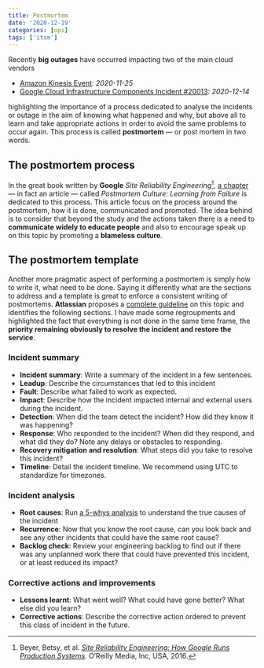 ```yaml
---
title: Postmortem
date: '2020-12-19'
categories: [ops]
tags: ['itsm']
---
```


Recently **big outages** have occurred impacting two of the main cloud vendors

- [Amazon Kinesis Event](https://aws.amazon.com/message/11201/): *2020-11-25*
- [Google Cloud Infrastructure Components Incident #20013](https://status.cloud.google.com/incident/zall/20013#20013004): *2020-12-14*

highlighting the importance of a process dedicated to analyse the incidents or outage in the aim of knowing what happened and why, but above all to learn and take appropriate actions in order to avoid the same problems to occur again. This process is called **postmortem** — or post mortem in two words.

<!--more-->

## The postmortem process

In the great book written by **Google** *Site Reliability Engineering*[^FN1], [a chapter](https://sre.google/sre-book/postmortem-culture/) — in fact an article — called *Postmortem Culture: Learning from Failure* is dedicated to this process. This article focus on the process around the postmortem, how it is done, communicated and promoted. The idea behind is to consider that beyond the study and the actions taken there is a need to **communicate widely to educate people** and also to encourage speak up on this topic by promoting a **blameless culture**.

## The postmortem template

Another more pragmatic aspect of performing a postmortem is simply how to write it, what need to be done. Saying it differently what are the sections to address and a template is great to enforce a consistent writing of postmortems. **Atlassian** proposes a [complete guideline](https://www.atlassian.com/incident-management/postmortem) on this topic and identifies the following sections. I have made some regroupments and highlighted the fact that everything is not done in the same time frame, the **priority remaining obviously to resolve the incident and restore the service**.

### Incident summary

- **Incident summary**: Write a summary of the incident in a few sentences.
- **Leadup**: Describe the circumstances that led to this incident
- **Fault**: Describe what failed to work as expected.
- **Impact**: Describe how the incident impacted internal and external users during the incident.
- **Detection**: When did the team detect the incident? How did they know it was happening?
- **Response**: Who responded to the incident? When did they respond, and what did they do? Note any delays or obstacles to responding.
- **Recovery mitigation and resolution**: What steps did you take to resolve this incident?
- **Timeline**: Detail the incident timeline. We recommend using UTC to standardize for timezones.

### Incident analysis

- **Root causes**: Run [a 5-whys analysis](https://www.atlassian.com/team-playbook/plays/5-whys) to understand the true causes of the incident
- **Recurrence**: Now that you know the root cause, can you look back and see any other incidents that could have the same root cause?
- **Backlog check**: Review your engineering backlog to find out if there was any unplanned work there that could have prevented this incident, or at least reduced its impact?

### Corrective actions and improvements

- **Lessons learnt**: What went well? What could have gone better? What else did you learn?
- **Corrective actions**: Describe the corrective action ordered to prevent this class of incident in the future.

[^FN1]: Beyer, Betsy, et al. *[Site Reliability Engineering: How Google Runs Production Systems](https://www.goodreads.com/book/show/27968891-site-reliability-engineering)*. O’Reilly Media, Inc, USA, 2016.
